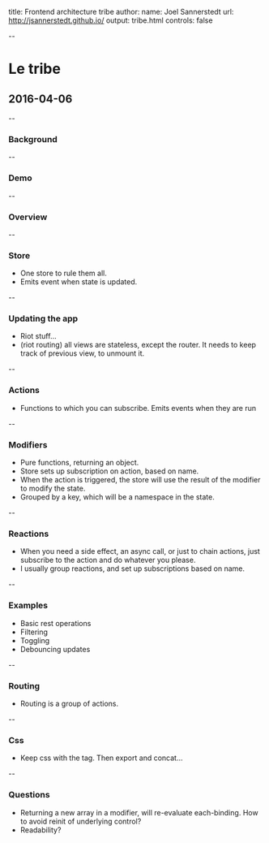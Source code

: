 title: Frontend architecture tribe
author:
  name: Joel Sannerstedt
  url: http://jsannerstedt.github.io/
output: tribe.html
controls: false

--

# Le tribe
## 2016-04-06

--

### Background

--

### Demo


--

### Overview


--

### Store
* One store to rule them all.
* Emits event when state is updated.

--

### Updating the app
* Riot stuff…
* (riot routing) all views are stateless, except the router. It needs to keep track of previous view, to unmount it.

--

### Actions
* Functions to which you can subscribe. Emits events when they are run

--

### Modifiers
* Pure functions, returning an object.
* Store sets up subscription on action, based on name.
* When the action is triggered, the store will use the result of the modifier to modify the state.
* Grouped by a key, which will be a namespace in the state.

--

### Reactions
* When you need a side effect, an async call, or just to chain actions, just subscribe to the action and do whatever you please.
* I usually group reactions, and set up subscriptions based on name.

--

### Examples
* Basic rest operations
* Filtering
* Toggling
* Debouncing updates

--

### Routing
* Routing is a group of actions.

--

### Css
* Keep css with the tag. Then export and concat…

--

### Questions
* Returning a new array in a modifier, will re-evaluate each-binding. How to avoid reinit of underlying control?
* Readability?
